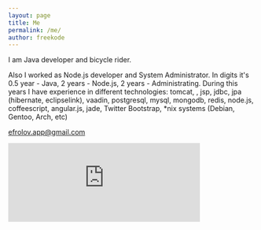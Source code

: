 ```yaml
---
layout: page
title: Me
permalink: /me/
author: freekode
---
```


I am Java developer and bicycle rider.

Also I worked as Node.js developer and System Administrator. In digits it's 0.5 year - Java, 2 years - Node.js, 2 years - Administrating.
During this years I have experience in different technologies: tomcat, , jsp, jdbc, jpa (hibernate, eclipselink), vaadin, postgresql, mysql, mongodb, redis, node.js, coffeescript, angular.js, jade, Twitter Bootstrap, *nix systems (Debian, Gentoo, Arch, etc)

[efrolov.app@gmail.com](mailto:efrolov.app@gmail.com)

<div class="github-card" data-github="freekode" data-width="390" data-height="150"></div><script src="http://lab.lepture.com/github-cards/widget.js"></script>
<div>
<iframe height='160' width='390' frameborder='0' allowtransparency='true' scrolling='no' src='http://www.strava.com/athletes/5917653/activity-summary/ee21cae84cd7a70ac7535a1b4eef4f033ade7ad5'>
</iframe>
</div>

